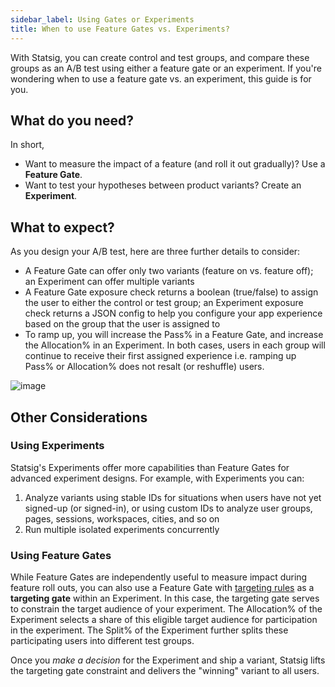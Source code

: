 ```yaml
---
sidebar_label: Using Gates or Experiments
title: When to use Feature Gates vs. Experiments?
---
```


With Statsig, you can create control and test groups, and compare these groups as an A/B test using either a feature gate or an experiment. 
If you're wondering when to use a feature gate vs. an experiment, this guide is for you.  

## What do you need?
In short, 
 - Want to measure the impact of a feature (and roll it out gradually)? Use a **Feature Gate**.
 - Want to test your hypotheses between product variants? Create an **Experiment**.

## What to expect?
As you design your A/B test, here are three further details to consider:
 - A Feature Gate can offer only two variants (feature on vs. feature off); an Experiment can offer multiple variants
 - A Feature Gate exposure check returns a boolean (true/false) to assign the user to either the control or test group; an Experiment exposure check returns a JSON config to help you configure your app experience based on the group that the user is assigned to
 - To ramp up, you will increase the Pass% in a Feature Gate, and increase the Allocation% in an Experiment. In both cases, users in each group will continue to receive their first assigned experience i.e. ramping up Pass% or Allocation% does not resalt (or reshuffle) users. 

![image](https://user-images.githubusercontent.com/1315028/158034863-71cc65ea-8833-47e8-a277-89119f7a00ab.png)


## Other Considerations
### Using Experiments
Statsig's Experiments offer more capabilities than Feature Gates for advanced experiment designs. For example, with Experiments you can: 
1. Analyze variants using stable IDs for situations when users have not yet signed-up (or signed-in), or using custom IDs to analyze user groups, pages, sessions, workspaces, cities, and so on
2. Run multiple isolated experiments concurrently 

### Using Feature Gates
While Feature Gates are independently useful to measure impact during feature roll outs, you can also use a Feature Gate with [targeting rules](/feature-gates/conditions) as a **targeting gate** within an Experiment.
In this case, the targeting gate serves to constrain the target audience of your experiment. The Allocation% of the Experiment selects a share of this eligible target audience for participation in the experiment. The Split% of the Experiment further splits these participating users into different test groups.

Once you _make a decision_ for the Experiment and ship a variant, Statsig lifts the targeting gate constraint and delivers the "winning" variant to all users.   



